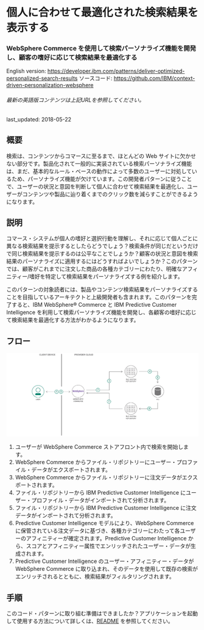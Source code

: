 # 個人に合わせて最適化された検索結果を表示する

### WebSphere Commerce を使用して検索パーソナライズ機能を開発し、顧客の嗜好に応じて検索結果を最適化する

English version: https://developer.ibm.com/patterns/deliver-optimized-personalized-search-results
  ソースコード: https://github.com/IBM/context-driven-personalization-websphere

###### 最新の英語版コンテンツは上記URLを参照してください。
last_updated: 2018-05-22

 ## 概要

検索は、コンテンツからコマースに至るまで、ほとんどの Web サイトに欠かせない部分です。製品化されて一般的に実装されている検索パーソナライズ機能は、まだ、基本的なルール・ベースの動作によって多数のユーザーに対処しているため、パーソナライズ機能が欠けています。この開発者パターンに従うことで、ユーザーの状況と意図を判断して個人に合わせて検索結果を最適化し、ユーザーがコンテンツや製品に辿り着くまでのクリック数を減らすことができるようになります。

## 説明

コマース・システムが個人の嗜好と選択行動を理解し、それに応じて個人ごとに異なる検索結果を提示するとしたらどうでしょう？検索条件が同じだというだけで同じ検索結果を提示するのは公平なことでしょうか？顧客の状況と意図を検索結果のパーソナライズに適用するにはどうすればよいでしょうか？このパターンでは、顧客がこれまでに注文した商品の各種カテゴリーにわたり、明確なアフィニティー/嗜好を特定して検索結果をパーソナライズする例を紹介します。

このパターンの対象読者には、製品やコンテンツ検索結果をパーソナライズすることを目指しているアーキテクトと上級開発者も含まれます。このパターンを完了すると、IBM WebSphere&reg; Commerce と IBM Predictive Customer Intelligence を利用して検索パーソナライズ機能を開発し、各顧客の嗜好に応じて検索結果を最適化する方法がわかるようになります。

## フロー

![フロー](./images/arch-intent-and-context.png)

1. ユーザーが WebSphere Commerce ストアフロント内で検索を開始します。
1. WebSphere Commerce からファイル・リポジトリーにユーザー・プロファイル・データがエクスポートされます。
1. WebSphere Commerce からファイル・リポジトリーに注文データがエクスポートされます。
1. ファイル・リポジトリーから IBM Predictive Customer Intelligence にユーザー・プロファイル・データがインポートされて分析されます。
1. ファイル・リポジトリーから IBM Predictive Customer Intelligence に注文データがインポートされて分析されます。
1. Predictive Customer Intelligence モデルにより、WebSphere Commerce に保管されている注文データに基づき、各種カテゴリーにわたって各ユーザーのアフィニティーが確定されます。Predictive Customer Intelligence から、スコアとアフィニティー属性でエンリッチされたユーザー・データが生成されます。
1. Predictive Customer Intelligence のユーザー・アフィニティー・データが WebSphere Commerce に取り込まれ、そのデータを使用して既存の検索がエンリッチされるとともに、検索結果がフィルタリングされます。

## 手順

このコード・パターンに取り組む準備はできましたか？アプリケーションを起動して使用する方法について詳しくは、[README](https://github.com/IBM/context-driven-personalization-websphere/blob/master/README.md) を参照してください。
